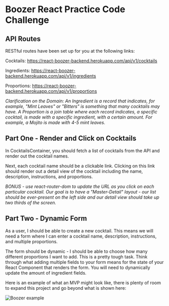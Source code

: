 # Boozer React Practice Code Challenge

## API Routes

RESTful routes have been set up for you at the following links:

Cocktails:
https://react-boozer-backend.herokuapp.com/api/v1/cocktails

Ingredients:
https://react-boozer-backend.herokuapp.com/api/v1/ingredients

Proportions:
https://react-boozer-backend.herokuapp.com/api/v1/proportions

*Clarification on the Domain: An Ingredient is a record that indicates, for example, "Mint Leaves" or "Bitters" is something that many cocktails may have. A Proportion is a join table where each record indicates, a specific cocktail, is made with a specific ingredient, with a certain amount. For example, a Mojito is made with 4-5 mint leaves.*

## Part One - Render and Click on Cocktails

In CocktailsContainer, you should fetch a list of cocktails from the API and render out the cocktail names.

Next, each cocktail name should be a clickable link. Clicking on this link should render out a detail view of the cocktail including the name, description, instructions, and proportions.

*BONUS - use react-router-dom to update the URL as you click on each particular cocktail. Our goal is to have a "Master-Detail" layout - our list should be ever-present on the left side and our detail view should take up two thirds of the screen.*

## Part Two - Dynamic Form

As a user, I should be able to create a new cocktail. This means we will need a form where I can enter a cocktail name, description, instructions, and multiple proportions.

The form should be dynamic - I should be able to choose how many different proportions I want to add. This is a pretty tough task. Think through what adding multiple fields to your form means for the state of your React Component that renders the form. You will need to dynamically update the amount of ingredient fields.

Here is an example of what an MVP might look like, there is plenty of room to expand this project and go beyond what is shown here:

![Boozer example](./Boozer.gif)
